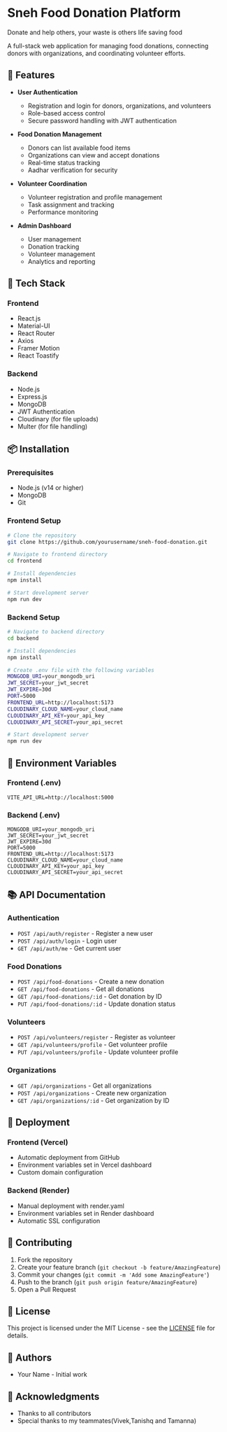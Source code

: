 # Sneh Food Donation Platform
Donate and help others,
your waste is others life saving food

A full-stack web application for managing food donations, connecting donors with organizations, and coordinating volunteer efforts.

## 🌟 Features

- **User Authentication**
  - Registration and login for donors, organizations, and volunteers
  - Role-based access control
  - Secure password handling with JWT authentication

- **Food Donation Management**
  - Donors can list available food items
  - Organizations can view and accept donations
  - Real-time status tracking
  - Aadhar verification for security

- **Volunteer Coordination**
  - Volunteer registration and profile management
  - Task assignment and tracking
  - Performance monitoring

- **Admin Dashboard**
  - User management
  - Donation tracking
  - Volunteer management
  - Analytics and reporting

## 🚀 Tech Stack

### Frontend
- React.js
- Material-UI
- React Router
- Axios
- Framer Motion
- React Toastify

### Backend
- Node.js
- Express.js
- MongoDB
- JWT Authentication
- Cloudinary (for file uploads)
- Multer (for file handling)

## 📦 Installation

### Prerequisites
- Node.js (v14 or higher)
- MongoDB
- Git

### Frontend Setup
```bash
# Clone the repository
git clone https://github.com/yourusername/sneh-food-donation.git

# Navigate to frontend directory
cd frontend

# Install dependencies
npm install

# Start development server
npm run dev
```

### Backend Setup
```bash
# Navigate to backend directory
cd backend

# Install dependencies
npm install

# Create .env file with the following variables
MONGODB_URI=your_mongodb_uri
JWT_SECRET=your_jwt_secret
JWT_EXPIRE=30d
PORT=5000
FRONTEND_URL=http://localhost:5173
CLOUDINARY_CLOUD_NAME=your_cloud_name
CLOUDINARY_API_KEY=your_api_key
CLOUDINARY_API_SECRET=your_api_secret

# Start development server
npm run dev
```

## 🔧 Environment Variables

### Frontend (.env)
```
VITE_API_URL=http://localhost:5000
```

### Backend (.env)
```
MONGODB_URI=your_mongodb_uri
JWT_SECRET=your_jwt_secret
JWT_EXPIRE=30d
PORT=5000
FRONTEND_URL=http://localhost:5173
CLOUDINARY_CLOUD_NAME=your_cloud_name
CLOUDINARY_API_KEY=your_api_key
CLOUDINARY_API_SECRET=your_api_secret
```

## 📚 API Documentation

### Authentication
- `POST /api/auth/register` - Register a new user
- `POST /api/auth/login` - Login user
- `GET /api/auth/me` - Get current user

### Food Donations
- `POST /api/food-donations` - Create a new donation
- `GET /api/food-donations` - Get all donations
- `GET /api/food-donations/:id` - Get donation by ID
- `PUT /api/food-donations/:id` - Update donation status

### Volunteers
- `POST /api/volunteers/register` - Register as volunteer
- `GET /api/volunteers/profile` - Get volunteer profile
- `PUT /api/volunteers/profile` - Update volunteer profile

### Organizations
- `GET /api/organizations` - Get all organizations
- `POST /api/organizations` - Create new organization
- `GET /api/organizations/:id` - Get organization by ID

## 🚀 Deployment

### Frontend (Vercel)
- Automatic deployment from GitHub
- Environment variables set in Vercel dashboard
- Custom domain configuration

### Backend (Render)
- Manual deployment with render.yaml
- Environment variables set in Render dashboard
- Automatic SSL configuration

## 🤝 Contributing

1. Fork the repository
2. Create your feature branch (`git checkout -b feature/AmazingFeature`)
3. Commit your changes (`git commit -m 'Add some AmazingFeature'`)
4. Push to the branch (`git push origin feature/AmazingFeature`)
5. Open a Pull Request

## 📝 License

This project is licensed under the MIT License - see the [LICENSE](LICENSE) file for details.

## 👥 Authors

- Your Name - Initial work

## 🙏 Acknowledgments

- Thanks to all contributors
- Special thanks to my teammates(Vivek,Tanishq and Tamanna)

